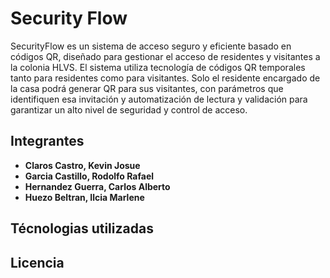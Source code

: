 # Security Flow

SecurityFlow es un sistema de acceso seguro y eficiente basado en códigos QR,
diseñado para gestionar el acceso de residentes y visitantes a la colonia HLVS. El
sistema utiliza tecnología de códigos QR temporales tanto para residentes como
para visitantes. Solo el residente encargado de la casa podrá generar QR para
sus visitantes, con parámetros que identifiquen esa invitación y automatización
de lectura y validación para garantizar un alto nivel de seguridad y control de
acceso.

## Integrantes

- **Claros Castro, Kevin Josue**
- **Garcia Castillo, Rodolfo Rafael**
- **Hernandez Guerra, Carlos Alberto**
- **Huezo Beltran, Ilcia Marlene**

## Técnologias utilizadas

## Licencia
